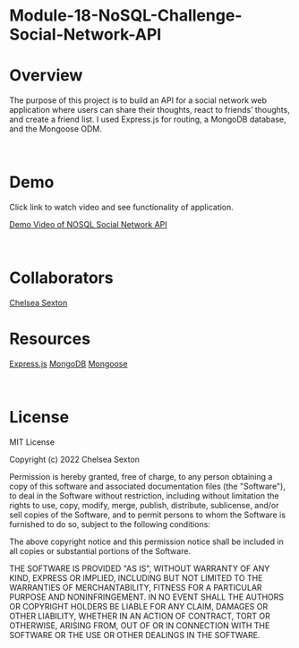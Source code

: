 # Module-18-NoSQL-Challenge-Social-Network-API


# Overview
The purpose of this project is to build an API for a social network web application where users can share their thoughts, react to friends’ thoughts, and create a friend list. I used Express.js for routing, a MongoDB database, and the Mongoose ODM.

<br>

# Demo
Click link to watch video and see functionality of application.

[Demo Video of NOSQL Social Network API](https://drive.google.com/file/d/1P76hWBRRSiJ3f45I71IvMuySsUWJiZ0Z/view?usp=sharing)


<br>

# Collaborators
[Chelsea Sexton](https://github.com/chelsea314)
<br>


# Resources

[Express.js](https://expressjs.com/)
[MongoDB](https://www.mongodb.com/)
[Mongoose](https://www.npmjs.com/package//mongoose)

<br>

# License
MIT License

Copyright (c) 2022 Chelsea Sexton

Permission is hereby granted, free of charge, to any person obtaining a copy
of this software and associated documentation files (the "Software"), to deal
in the Software without restriction, including without limitation the rights
to use, copy, modify, merge, publish, distribute, sublicense, and/or sell
copies of the Software, and to permit persons to whom the Software is
furnished to do so, subject to the following conditions:

The above copyright notice and this permission notice shall be included in all
copies or substantial portions of the Software.

THE SOFTWARE IS PROVIDED "AS IS", WITHOUT WARRANTY OF ANY KIND, EXPRESS OR
IMPLIED, INCLUDING BUT NOT LIMITED TO THE WARRANTIES OF MERCHANTABILITY,
FITNESS FOR A PARTICULAR PURPOSE AND NONINFRINGEMENT. IN NO EVENT SHALL THE
AUTHORS OR COPYRIGHT HOLDERS BE LIABLE FOR ANY CLAIM, DAMAGES OR OTHER
LIABILITY, WHETHER IN AN ACTION OF CONTRACT, TORT OR OTHERWISE, ARISING FROM,
OUT OF OR IN CONNECTION WITH THE SOFTWARE OR THE USE OR OTHER DEALINGS IN THE
SOFTWARE.
